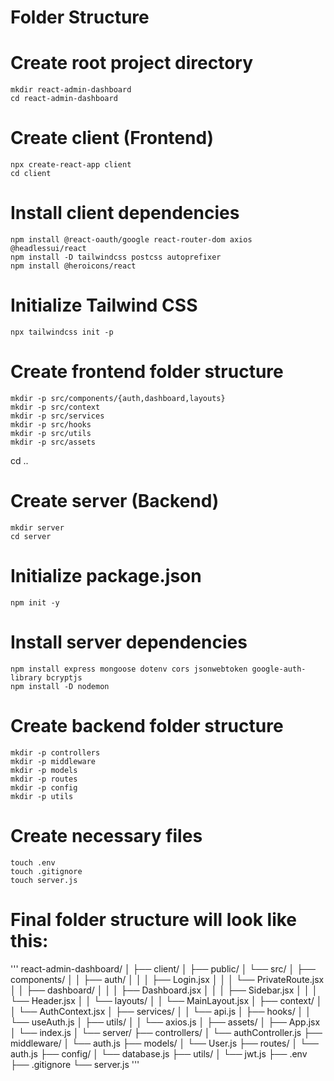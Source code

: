 # Folder Structure 
# Create root project directory
`mkdir react-admin-dashboard` <br/>
`cd react-admin-dashboard`

# Create client (Frontend)
`npx create-react-app client` <br/>
`cd client`

# Install client dependencies
`npm install @react-oauth/google react-router-dom axios @headlessui/react` <br/>
`npm install -D tailwindcss postcss autoprefixer` <br/>
`npm install @heroicons/react` <br/>

# Initialize Tailwind CSS
`npx tailwindcss init -p`

# Create frontend folder structure
`mkdir -p src/components/{auth,dashboard,layouts}` <br/>
`mkdir -p src/context` <br/>
`mkdir -p src/services` <br/>
`mkdir -p src/hooks` <br/>
`mkdir -p src/utils` <br/>
`mkdir -p src/assets`

cd ..

# Create server (Backend)
`mkdir server` <br/>
`cd server`

# Initialize package.json
`npm init -y`

# Install server dependencies
`npm install express mongoose dotenv cors jsonwebtoken google-auth-library bcryptjs` <br/>
`npm install -D nodemon`

# Create backend folder structure
`mkdir -p controllers` <br/>
`mkdir -p middleware` <br/>
`mkdir -p models` <br/>
`mkdir -p routes` <br/>
`mkdir -p config` <br/>
`mkdir -p utils`

# Create necessary files
`touch .env` <br/>
`touch .gitignore` <br/>
`touch server.js`

# Final folder structure will look like this:
'''
react-admin-dashboard/
│
├── client/
│   ├── public/
│   └── src/
│       ├── components/
│       │   ├── auth/
│       │   │   ├── Login.jsx
│       │   │   └── PrivateRoute.jsx
│       │   ├── dashboard/
│       │   │   ├── Dashboard.jsx
│       │   │   ├── Sidebar.jsx
│       │   │   └── Header.jsx
│       │   └── layouts/
│       │       └── MainLayout.jsx
│       ├── context/
│       │   └── AuthContext.jsx
│       ├── services/
│       │   └── api.js
│       ├── hooks/
│       │   └── useAuth.js
│       ├── utils/
│       │   └── axios.js
│       ├── assets/
│       ├── App.jsx
│       └── index.js
│
└── server/
    ├── controllers/
    │   └── authController.js
    ├── middleware/
    │   └── auth.js
    ├── models/
    │   └── User.js
    ├── routes/
    │   └── auth.js
    ├── config/
    │   └── database.js
    ├── utils/
    │   └── jwt.js
    ├── .env
    ├── .gitignore
    └── server.js
'''

